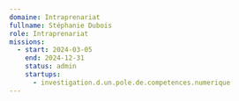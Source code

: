 ```yaml
---
domaine: Intraprenariat
fullname: Stéphanie Dubois
role: Intraprenariat
missions:
  - start: 2024-03-05
    end: 2024-12-31
    status: admin
    startups:
      - investigation.d.un.pole.de.competences.numerique
---
```

